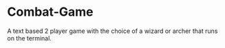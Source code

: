 # Combat-Game
A text based 2 player game with the choice of a wizard or archer that runs on the terminal.
